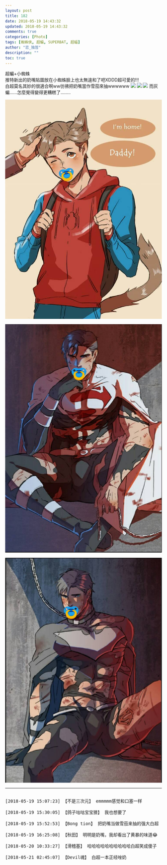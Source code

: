 ```yaml
---
layout: post
title: 182
date: 2018-05-19 14:43:32
updated: 2018-05-19 14:43:32
comments: true
categories: [Photo]
tags: [蜘蛛俠, 超蝙, SUPERBAT, 超蝠]
author: "恋_独哲"
description: ""
toc: true
---
```


<p>超蝙+小蜘蛛<br />推特新出的奶嘴貼圖放在小蜘蛛臉上也太無違和了吧XDDD超可愛的!!!<br />白超莫名其妙的很適合啊ww彷彿把奶嘴當作雪茄來抽wwwwww <img src="https://emos.plurk.com/765a2be17dbed408d1a1453d53974ff8_w30_h18.gif"  style="max-width:500px;"  />&nbsp;<img src="https://emos.plurk.com/765a2be17dbed408d1a1453d53974ff8_w30_h18.gif"  style="max-width:500px;"  />&nbsp;<img src="https://emos.plurk.com/765a2be17dbed408d1a1453d53974ff8_w30_h18.gif"  style="max-width:500px;"  />&nbsp;而灰蝙......怎麼覺得變得更糟糕了........<br /></p>

![](https://raw.githubusercontent.com/alicewish/maple50821/master/img_YW5MWVN1NEpoZFdZRE1WcytrRzJqUllUTjlCVUpxN3YxLzU3aFdRSVpVTTBzVmtLY2JzMjdBPT0.jpg)

![](https://raw.githubusercontent.com/alicewish/maple50821/master/img_YW5MWVN1NEpoZFdZRE1WcytrRzJqU3k4cG5FVFkyMmZmVkpob280S2g2Uk9qUlF0VmhHTW13PT0.png)

![](https://raw.githubusercontent.com/alicewish/maple50821/master/img_YW5MWVN1NEpoZFdZRE1WcytrRzJqVmsyTTJKRnR6WEpoR0VHV2NjZ0Qxd0xreDc1MHQ4YU1RPT0.png)

---

<pre>

[2018-05-19 15:07:23] 【不是三次元】 emmmmm感觉和口塞一样

[2018-05-19 15:30:05] 【鸽子咕咕宝宝猹】 我也想要了

[2018-05-19 15:52:53] 【Bong tion】 把奶嘴当做雪茄来抽的强大白超

[2018-05-19 16:25:08] 【秋田】 明明是奶嘴，我却看出了黄暴的味道😂

[2018-05-20 10:33:27] 【滑稽基】 哈哈哈哈哈哈哈哈哈哈白超笑成傻子

[2018-05-21 02:45:07] 【Devil魂】 白超一本正经唑奶

</pre>